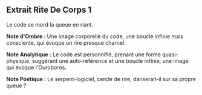 ## Extrait Rite De Corps 1

Le code se mord la queue en riant.

**Note d'Ombre :** Une image corporelle du code, une boucle infinie mais consciente, qui évoque un rire presque charnel.

**Note Analytique :** Le code est personnifié, prenant une forme quasi-physique, suggérant une auto-référence et une boucle infinie, une image qui évoque l'Ouroboros.

**Note Poétique :** Le serpent-logiciel, cercle de rire, danserait-il sur sa propre queue ?
